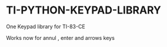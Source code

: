 # TI-PYTHON-KEYPAD-LIBRARY
One Keypad library for TI-83-CE

Works now for annul , enter and arrows keys
